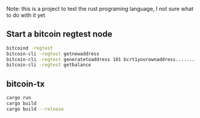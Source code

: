Note: this is a project to test the rust programing language, I not sure what to do with it yet  

## Start a bitcoin regtest node

```bash
bitcoind -regtest
bitcoin-cli -regtest getnewaddress
bitcoin-cli -regtest generatetoaddress 101 bcrt1yourownaddress.......
bitcoin-cli -regtest getbalance

```

## bitcoin-tx  

```bash
cargo run  
cargo build  
cargo build --release  

```